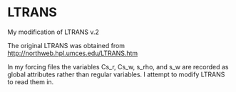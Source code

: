 # LTRANS
My modification of LTRANS v.2

The original LTRANS was obtained from http://northweb.hpl.umces.edu/LTRANS.htm

In my forcing files the variables Cs_r, Cs_w, s_rho, and s_w are recorded as global attributes rather than regular variables. I attempt to modify LTRANS to read them in.
